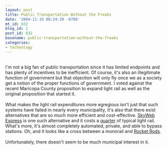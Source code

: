 ```yaml
---
layout: post
title: Public Transportation Without the Freaks
date: '2004-11-19 08:24:30 -0700'
mt_id: 832
blog_id: 1
post_id: 832
basename: public-transportation-without-the-freaks
categories:
- technology
---
```

<br />I'm not a big fan of public transportation since it has limited endpoints and has plenty of incentives to be inefficient. Of course, it's also an illegitimate function of government but that objection will only fly once we as a society get a notion of the proper functions of government. I voted against the recent Maricopa County proposition to expand light rail as well as the original proposition that started it.<br /><br />What makes the light rail expenditures more egregious isn't just that such systems have failed in nearly every municipality, it's also that there exist alternatives that are so much more efficient and cost-effective. <a href="http://www.skywebexpress.com/">SkyWeb Express</a> is one such alternative and it costs a <a href="http://www.skywebexpress.com/130b_comparisons.shtml">quarter</a> of typical light rail. What's more, it's almost completely automated, private, and able to bypass stations. Oh, and it looks like a cross between a monorail and <a href="http://lostworld.pair.com/disneyland/tomorrowland/rocketrods.html">Rocket Rods</a>.<br /><br />Unfortunately, there doesn't seem to be much municipal interest in it.<br /><br /><br />
